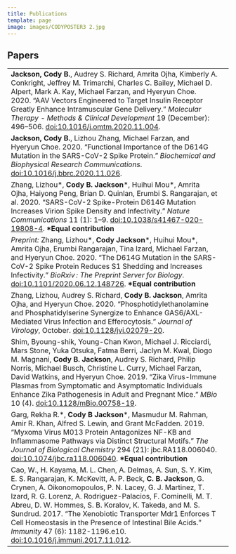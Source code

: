 ```yaml
---
title: Publications
template: page
image: images/CODYPOSTER3 2.jpg
---
```

## Papers
<table>
  <tbody>
    <tr>
      <td><strong>Jackson, Cody B.</strong>, Audrey S. Richard, Amrita Ojha, Kimberly A. Conkright, Jeffrey M. Trimarchi, Charles C. Bailey, Michael D. Alpert, Mark A. Kay, Michael Farzan, and Hyeryun Choe. 2020. “AAV Vectors Engineered to Target Insulin Receptor Greatly Enhance Intramuscular Gene Delivery.” <em>Molecular Therapy - Methods & Clinical Development</em> 19 (December): 496–506. <a href="https://doi.org/10.1016/j.omtm.2020.11.004">doi:10.1016/j.omtm.2020.11.004</a>.</td>
      <td><div id="altmetric-mtm" class="altmetric-embed" data-badge-popover="right" data-badge-type="donut" data-doi="10.1016/j.omtm.2020.11.004"></div><br/>
      <div id="dimensions-mtm" class="__dimensions_badge_embed__" data-doi="10.1016/j.omtm.2020.11.004" data-style="small_circle"></div></td>
    </tr>
    <tr>
      <td><strong>Jackson, Cody B.</strong>, Lizhou Zhang, Michael Farzan, and Hyeryun Choe. 2020. “Functional Importance of the D614G Mutation in the SARS-CoV-2 Spike Protein.” <em>Biochemical and Biophysical Research Communications</em>. <a href="https://doi.org/10.1016/j.bbrc.2020.11.026">doi:10.1016/j.bbrc.2020.11.026</a>.</td>
      <td><div id="altmetric-bbrc" class="altmetric-embed" data-badge-popover="right" data-badge-type="donut" data-doi="10.1016/j.bbrc.2020.11.026"></div><br/>
      <div id="dimensions-bbrc" class="__dimensions_badge_embed__" data-doi="10.1016/j.bbrc.2020.11.026" data-style="small_circle"></div></td>
    </tr>
    <tr>
      <td>Zhang, Lizhou*, <strong>Cody B. Jackson</strong>*, Huihui Mou*, Amrita Ojha, Haiyong Peng, Brian D. Quinlan, Erumbi S. Rangarajan, et al. 2020. “SARS-CoV-2 Spike-Protein D614G Mutation Increases Virion Spike Density and Infectivity.” <em>Nature Communications</em> 11 (1): 1–9. <a href="https://doi.org/10.1038/s41467-020-19808-4">doi:10.1038/s41467-020-19808-4</a>. <strong>*Equal contribution</strong></td>
      <td><div id="altmetric-natcommun" class="altmetric-embed" data-badge-popover="right" data-badge-type="donut" data-doi="10.1038/s41467-020-19808-4"></div><br/>
      <div id="dimensions-natcommun" class="__dimensions_badge_embed__" data-doi="10.1038/s41467-020-19808-4" data-style="small_circle"></div></td>
    </tr>
    <tr>
      <td><em>Preprint:</em> Zhang, Lizhou*, <strong>Cody Jackson</strong>*, Huihui Mou*, Amrita Ojha, Erumbi Rangarajan, Tina Izard, Michael Farzan, and Hyeryun Choe. 2020. “The D614G Mutation in the SARS-CoV-2 Spike Protein Reduces S1 Shedding and Increases Infectivity.” <em>BioRxiv : The Preprint Server for Biology</em>. <a href="https://doi.org/10.1101/2020.06.12.148726">doi:10.1101/2020.06.12.148726</a>. <strong>*Equal contribution</strong></td>
      <td><div id="altmetric-biorxiv" class="altmetric-embed" data-badge-popover="right" data-badge-type="donut" data-doi="10.1101/2020.06.12.148726"></div><br/>
      <div id="biorxiv-dimensions" class="__dimensions_badge_embed__" data-doi="10.1101/2020.06.12.148726" data-style="small_circle"></div></td>
    </tr>
    <tr>
      <td>Zhang, Lizhou, Audrey S. Richard, <strong>Cody B. Jackson</strong>, Amrita Ojha, and Hyeryun Choe. 2020. “Phosphotidylethanolamine and Phosphatidylserine Synergize to Enhance GAS6/AXL-Mediated Virus Infection and Efferocytosis.” <em>Journal of Virology</em>, October. <a href="https://doi.org/10.1128/jvi.02079-20">doi:10.1128/jvi.02079-20</a>.</td>
      <td><div id="altmetric-lipids" class="altmetric-embed" data-badge-popover="right" data-badge-type="donut" data-doi="10.1128/jvi.02079-20"></div><br/>
      <div id="dimensions-lipids" class="__dimensions_badge_embed__" data-doi="10.1128/jvi.02079-20" data-style="small_circle"></div></td>
    </tr>
    <tr>
      <td>Shim, Byoung-shik, Young-Chan Kwon, Michael J. Ricciardi, Mars Stone, Yuka Otsuka, Fatma Berri, Jaclyn M. Kwal, Diogo M. Magnani, <strong>Cody B. Jackson</strong>, Audrey S. Richard, Philip Norris, Michael Busch, Christine L. Curry, Michael Farzan, David Watkins, and Hyeryun Choe. 2019. “Zika Virus-Immune Plasmas from Symptomatic and Asymptomatic Individuals Enhance Zika Pathogenesis in Adult and Pregnant Mice.” <em>MBio</em> 10 (4). <a href="https://doi.org/10.1128/mBio.00758-19">doi:10.1128/mBio.00758-19</a>.</td>
      <td><div id ="altmetric-mbio" class="altmetric-embed" data-badge-popover="right" data-badge-type="donut" data-doi="10.1128/mBio.00758-19"></div><br/>
      <div id="dimensions-mbio" lass="__dimensions_badge_embed__" data-doi="10.1128/mBio.00758-19" data-style="small_circle"></div></td>
    </tr>
    <tr>
      <td>Garg, Rekha R.*, <strong>Cody B Jackson</strong>*, Masmudur M. Rahman, Amir R. Khan, Alfred S. Lewin, and Grant McFadden. 2019. “Myxoma Virus M013 Protein Antagonizes NF-ΚB and Inflammasome Pathways via Distinct Structural Motifs.” <em>The Journal of Biological Chemistry</em> 294 (21): jbc.RA118.006040. <a href="https://doi.org/10.1074/jbc.ra118.006040">doi:10.1074/jbc.ra118.006040</a>. <strong>*Equal contribution</strong></td>
      <td><div id="altmetric-jbc" class="altmetric-embed" data-badge-popover="right" data-badge-type="donut" data-doi="10.1074/jbc.ra118.006040"></div><br/>
      <div id="dimensions-jbc" class="__dimensions_badge_embed__" data-doi="10.1074/jbc.ra118.006040" data-style="small_circle"></div></td>
    </tr>
    <tr>
      <td>Cao, W., H. Kayama, M. L. Chen, A. Delmas, A. Sun, S. Y. Kim, E. S. Rangarajan, K. McKevitt, A. P. Beck, <strong>C. B. Jackson</strong>, G. Crynen, A. Oikonomopoulos, P. N. Lacey, G. J. Martinez, T. Izard, R. G. Lorenz, A. Rodriguez-Palacios, F. Cominelli, M. T. Abreu, D. W. Hommes, S. B. Koralov, K. Takeda, and M. S. Sundrud. 2017. “The Xenobiotic Transporter Mdr1 Enforces T Cell Homeostasis in the Presence of Intestinal Bile Acids.” <em>Immunity</em> 47 (6): 1182-1196.e10. <a href="https://doi.org/10.1016/j.immuni.2017.11.012">doi:10.1016/j.immuni.2017.11.012</a>.</td>
      <td><div id="altmetric-immunity" class="altmetric-embed" data-badge-popover="right" data-badge-type="donut" data-doi="10.1016/j.immuni.2017.11.012"></div><br/>
      <div id="dimensions-immunity" class="__dimensions_badge_embed__" data-doi="10.1016/j.immuni.2017.11.012" data-style="small_circle"></div></td>
    </tr>
  </tbody>
</table>

<script src="https://badge.dimensions.ai/badge.js" charset="utf-8"></script> <!--Dimensions badge-->
<script type='text/javascript' src='https://d1bxh8uas1mnw7.cloudfront.net/assets/embed.js'></script> <!--Altmetric badge-->